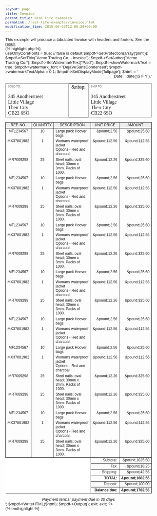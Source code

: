 ```yaml
---
layout: page
title: Invoice
parent_title: Real life examples
permalink: /real-life-examples/invoice.html
modification_time: 2015-08-05T12:00:24+00:00
---
```


This example will produce a tabulated Invoice with headers and footers. See the <a href="files/docs/example_invoice.pdf">result</a>.

{% highlight php %}
<?php

include("../mpdf.php");

$mpdf=new mPDF('win-1252','A4','','',20,15,48,25,10,10); 

$mpdf->useOnlyCoreFonts = true;    // false is default

$mpdf->SetProtection(array('print'));

$mpdf->SetTitle("Acme Trading Co. - Invoice");

$mpdf->SetAuthor("Acme Trading Co.");

$mpdf->SetWatermarkText("Paid");

$mpdf->showWatermarkText = true;

$mpdf->watermark_font = 'DejaVuSansCondensed';

$mpdf->watermarkTextAlpha = 0.1;

$mpdf->SetDisplayMode('fullpage');

$html = '

<html>

<head>

<style>

body {font-family: sans-serif;

    font-size: 10pt;

}

p {    margin: 0pt;

}

td { vertical-align: top; }

.items td {

    border-left: 0.1mm solid #000000;

    border-right: 0.1mm solid #000000;

}

table thead td { background-color: #EEEEEE;

    text-align: center;

    border: 0.1mm solid #000000;

}

.items td.blanktotal {

    background-color: #FFFFFF;

    border: 0mm none #000000;

    border-top: 0.1mm solid #000000;

    border-right: 0.1mm solid #000000;

}

.items td.totals {

    text-align: right;

    border: 0.1mm solid #000000;

}

</style>

</head>

<body>

<!--mpdf

<htmlpageheader name="myheader">

<table width="100%"><tr>

<td width="50%" style="color:#0000BB;"><span style="font-weight: bold; font-size: 14pt;">Acme Trading Co.</span><br />123 Anystreet<br />Your City<br />GD12 4LP<br /><span style="font-size: 15pt;">&amp;#9742;</span> 01777 123 567</td>

<td width="50%" style="text-align: right;">Invoice No.<br /><span style="font-weight: bold; font-size: 12pt;">0012345</span></td>

</tr></table>

</htmlpageheader>

<htmlpagefooter name="myfooter">

<div style="border-top: 1px solid #000000; font-size: 9pt; text-align: center; padding-top: 3mm; ">

Page {PAGENO} of {nb}

</div>

</htmlpagefooter>

<sethtmlpageheader name="myheader" value="on" show-this-page="1" />

<sethtmlpagefooter name="myfooter" value="on" />

mpdf-->

<div style="text-align: right">Date: '.date('jS F Y').'</div>

<table width="100%" style="font-family: serif;" cellpadding="10">

<tr>

<td width="45%" style="border: 0.1mm solid #888888;"><span style="font-size: 7pt; color: #555555; font-family: sans;">SOLD TO:</span><br /><br />345 Anotherstreet<br />Little Village<br />Their City<br />CB22 6SO</td>

<td width="10%">&amp;nbsp;</td>

<td width="45%" style="border: 0.1mm solid #888888;"><span style="font-size: 7pt; color: #555555; font-family: sans;">SHIP TO:</span><br /><br />345 Anotherstreet<br />Little Village<br />Their City<br />CB22 6SO</td>

</tr>

</table>

<table class="items" width="100%" style="font-size: 9pt; border-collapse: collapse;" cellpadding="8">

<thead>

<tr>

<td width="15%">REF. NO.</td>

<td width="10%">QUANTITY</td>

<td width="45%">DESCRIPTION</td>

<td width="15%">UNIT PRICE</td>

<td width="15%">AMOUNT</td>

</tr>

</thead>

<tbody>

<!-- ITEMS HERE -->

<tr>

<td align="center">MF1234567</td>

<td align="center">10</td>

<td>Large pack Hoover bags</td>

<td align="right">&amp;pound;2.56</td>

<td align="right">&amp;pound;25.60</td>

</tr>

<tr>

<td align="center">MX37801982</td>

<td align="center">1</td>

<td>Womans waterproof jacket<br />Options - Red and charcoal.</td>

<td align="right">&amp;pound;112.56</td>

<td align="right">&amp;pound;112.56</td>

</tr>

<tr>

<td align="center">MR7009298</td>

<td align="center">25</td>

<td>Steel nails; oval head; 30mm x 3mm. Packs of 1000.</td>

<td align="right">&amp;pound;12.26</td>

<td align="right">&amp;pound;325.60</td>

</tr>

<tr>

<td align="center">MF1234567</td>

<td align="center">10</td>

<td>Large pack Hoover bags</td>

<td align="right">&amp;pound;2.56</td>

<td align="right">&amp;pound;25.60</td>

</tr>

<tr>

<td align="center">MX37801982</td>

<td align="center">1</td>

<td>Womans waterproof jacket<br />Options - Red and charcoal.</td>

<td align="right">&amp;pound;112.56</td>

<td align="right">&amp;pound;112.56</td>

</tr>

<tr>

<td align="center">MR7009298</td>

<td align="center">25</td>

<td>Steel nails; oval head; 30mm x 3mm. Packs of 1000.</td>

<td align="right">&amp;pound;12.26</td>

<td align="right">&amp;pound;325.60</td>

</tr>

<tr>

<td align="center">MF1234567</td>

<td align="center">10</td>

<td>Large pack Hoover bags</td>

<td align="right">&amp;pound;2.56</td>

<td align="right">&amp;pound;25.60</td>

</tr>

<tr>

<td align="center">MX37801982</td>

<td align="center">1</td>

<td>Womans waterproof jacket<br />Options - Red and charcoal.</td>

<td align="right">&amp;pound;112.56</td>

<td align="right">&amp;pound;112.56</td>

</tr>

<tr>

<td align="center">MR7009298</td>

<td align="center">25</td>

<td>Steel nails; oval head; 30mm x 3mm. Packs of 1000.</td>

<td align="right">&amp;pound;12.26</td>

<td align="right">&amp;pound;325.60</td>

</tr>

<tr>

<td align="center">MF1234567</td>

<td align="center">10</td>

<td>Large pack Hoover bags</td>

<td align="right">&amp;pound;2.56</td>

<td align="right">&amp;pound;25.60</td>

</tr>

<tr>

<td align="center">MX37801982</td>

<td align="center">1</td>

<td>Womans waterproof jacket<br />Options - Red and charcoal.</td>

<td align="right">&amp;pound;112.56</td>

<td align="right">&amp;pound;112.56</td>

</tr>

<tr>

<td align="center">MR7009298</td>

<td align="center">25</td>

<td>Steel nails; oval head; 30mm x 3mm. Packs of 1000.</td>

<td align="right">&amp;pound;12.26</td>

<td align="right">&amp;pound;325.60</td>

</tr>

<tr>

<td align="center">MF1234567</td>

<td align="center">10</td>

<td>Large pack Hoover bags</td>

<td align="right">&amp;pound;2.56</td>

<td align="right">&amp;pound;25.60</td>

</tr>

<tr>

<td align="center">MX37801982</td>

<td align="center">1</td>

<td>Womans waterproof jacket<br />Options - Red and charcoal.</td>

<td align="right">&amp;pound;112.56</td>

<td align="right">&amp;pound;112.56</td>

</tr>

<tr>

<td align="center">MF1234567</td>

<td align="center">10</td>

<td>Large pack Hoover bags</td>

<td align="right">&amp;pound;2.56</td>

<td align="right">&amp;pound;25.60</td>

</tr>

<tr>

<td align="center">MX37801982</td>

<td align="center">1</td>

<td>Womans waterproof jacket<br />Options - Red and charcoal.</td>

<td align="right">&amp;pound;112.56</td>

<td align="right">&amp;pound;112.56</td>

</tr>

<tr>

<td align="center">MR7009298</td>

<td align="center">25</td>

<td>Steel nails; oval head; 30mm x 3mm. Packs of 1000.</td>

<td align="right">&amp;pound;12.26</td>

<td align="right">&amp;pound;325.60</td>

</tr>

<tr>

<td align="center">MR7009298</td>

<td align="center">25</td>

<td>Steel nails; oval head; 30mm x 3mm. Packs of 1000.</td>

<td align="right">&amp;pound;12.26</td>

<td align="right">&amp;pound;325.60</td>

</tr>

<tr>

<td align="center">MF1234567</td>

<td align="center">10</td>

<td>Large pack Hoover bags</td>

<td align="right">&amp;pound;2.56</td>

<td align="right">&amp;pound;25.60</td>

</tr>

<tr>

<td align="center">MX37801982</td>

<td align="center">1</td>

<td>Womans waterproof jacket<br />Options - Red and charcoal.</td>

<td align="right">&amp;pound;112.56</td>

<td align="right">&amp;pound;112.56</td>

</tr>

<tr>

<td align="center">MR7009298</td>

<td align="center">25</td>

<td>Steel nails; oval head; 30mm x 3mm. Packs of 1000.</td>

<td align="right">&amp;pound;12.26</td>

<td align="right">&amp;pound;325.60</td>

</tr>

<!-- END ITEMS HERE -->

<tr>

<td class="blanktotal" colspan="3" rowspan="6"></td>

<td class="totals">Subtotal:</td>

<td class="totals">&amp;pound;1825.60</td>

</tr>

<tr>

<td class="totals">Tax:</td>

<td class="totals">&amp;pound;18.25</td>

</tr>

<tr>

<td class="totals">Shipping:</td>

<td class="totals">&amp;pound;42.56</td>

</tr>

<tr>

<td class="totals"><b>TOTAL:</b></td>

<td class="totals"><b>&amp;pound;1882.56</b></td>

</tr>

<tr>

<td class="totals">Deposit:</td>

<td class="totals">&amp;pound;100.00</td>

</tr>

<tr>

<td class="totals"><b>Balance due:</b></td>

<td class="totals"><b>&amp;pound;1782.56</b></td>

</tr>

</tbody>

</table>

<div style="text-align: center; font-style: italic;">Payment terms: payment due in 30 days</div>

</body>

</html>

';

$mpdf->WriteHTML($html);

$mpdf->Output(); exit;

exit;

?>
{% endhighlight %}

